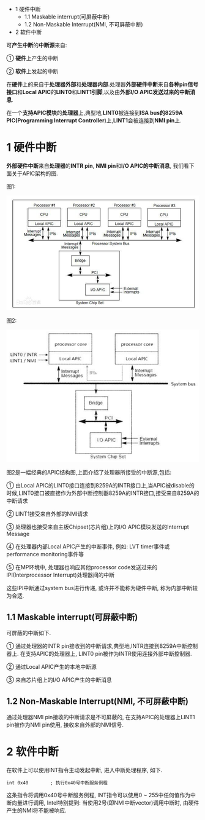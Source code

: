 - 1 硬件中断
    - 1.1 Maskable interrupt(可屏蔽中断)
    - 1.2 Non\-Maskable Interrupt(NMI, 不可屏蔽中断)
- 2 软件中断

可**产生中断**的**中断源**来自:

① **硬件**上产生的中断

② **软件**上发起的中断

在**硬件**上的来自于**处理器外部**和**处理器内部**.处理器**外部硬件中断**来自**各种pin信号接口**和**Local APIC**的**LINT0**和**LINT1引脚**,以及由**外部I/O APIC发送过来的中断消息**.

在一个**支持APIC模块**的**处理器**上,典型地,**LINT0**被连接到**ISA bus的8259A PIC(Programming Interrupt Controller**)上,**LINT1**会被连接到**NMI pin**上.

# 1 硬件中断

**外部硬件中断**来自**处理器**的**INTR pin**, **NMI pin**和**I/O APIC的中断消息**, 我们看下面关于APIC架构的图.

图1:

![config](./images/1.png)

图2:

![config](./images/2.png)

图2是一幅经典的APIC结构图,上面介绍了处理器所接受的中断源,包括:

① 由Local APIC的LINT0接口连接到8259A的INTR接口上,当APIC被disable的时候,LINT0接口被直接作为外部中断控制器8259A的INTR接口,接受来自8259A的中断请求

② LINT1接受来自外部的NMI请求

③ 处理器也接受来自主板Chipset(芯片组)上的I/O APIC模块发送的Interrupt Message

④ 在处理器内部Local APIC产生的中断事件, 例如: LVT timer事件或performance monitoring事件等

⑤ 在MP环境中, 处理器也响应其他processor code发送过来的IPI(Interprocessor Interrupt)处理器间的中断

这些IPI中断通过system bus进行传递, 或许并不能称为硬件中断, 称为内部中断较为合适.

## 1.1 Maskable interrupt(可屏蔽中断)

可屏蔽的中断如下.

① 通过处理器的INTR pin接收到的中断请求,典型地,INTR连接到8259A中断控制器上. 在支持APIC的处理器上, LINT0 pin被作为INTR使用连接外部中断控制器.

② 通过Local APIC产生的本地中断源

③ 来自芯片组上的I/O APIC产生的中断消息

## 1.2 Non-Maskable Interrupt(NMI, 不可屏蔽中断)

通过处理器NMI pin接收的中断请求是不可屏蔽的, 在支持APIC的处理器上LINT1 pin被作为NMI pin使用, 接收来自外部的NMI信号.

# 2 软件中断

在软件上可以使用INT指令主动发起中断, 进入中断处理程序, 如下.

```
int 0x40        ; 执行0x40号中断服务例程
```

这条指令将调用0x40号中断服务例程, INT指令可以使用0 \~ 255中任何值作为中断向量进行调用, Intel特别提到: 当使用2号(即NMI中断vector)调用中断时, 由硬件产生的NMI将不能被响应.
